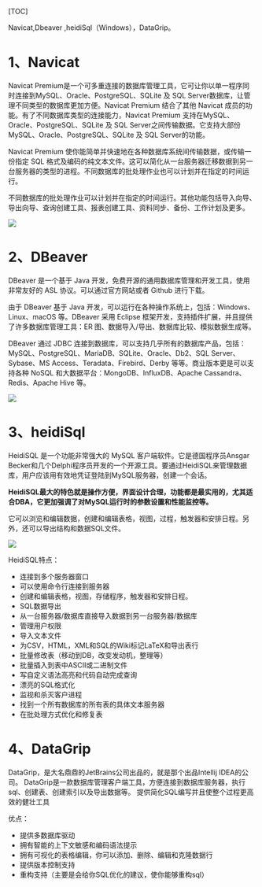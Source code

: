 [TOC]

Navicat,Dbeaver ,heidiSql（Windows），DataGrip。

# 1、Navicat
Navicat Premium是一个可多重连接的数据库管理工具，它可让你以单一程序同时连接到MySQL、Oracle、PostgreSQL、SQLite 及 SQL Server数据库，让管理不同类型的数据库更加方便。Navicat Premium 结合了其他 Navicat 成员的功能。有了不同数据库类型的连接能力，Navicat Premium 支持在MySQL、Oracle、PostgreSQL、SQLite 及 SQL Server之间传输数据。它支持大部份MySQL、Oracle、PostgreSQL、SQLite 及 SQL Server的功能。

Navicat Premium 使你能简单并快速地在各种数据库系统间传输数据，或传输一份指定 SQL 格式及编码的纯文本文件。这可以简化从一台服务器迁移数据到另一台服务器的类型的进程。不同数据库的批处理作业也可以计划并在指定的时间运行。

不同数据库的批处理作业可以计划并在指定的时间运行。其他功能包括导入向导、导出向导、查询创建工具、报表创建工具、资料同步、备份、工作计划及更多。

![](https://img-blog.csdnimg.cn/20181104164238611.png?x-oss-process=image/watermark,type_ZmFuZ3poZW5naGVpdGk,shadow_10,text_aHR0cHM6Ly9ibG9nLmNzZG4ubmV0L3RpYW4zMzA3MjY=,size_16,color_FFFFFF,t_70)

# 2、DBeaver
DBeaver 是一个基于 Java 开发，免费开源的通用数据库管理和开发工具，使用非常友好的 ASL 协议。可以通过官方网站或者 Github 进行下载。

由于 DBeaver 基于 Java 开发，可以运行在各种操作系统上，包括：Windows、Linux、macOS 等。DBeaver 采用 Eclipse 框架开发，支持插件扩展，并且提供了许多数据库管理工具：ER 图、数据导入/导出、数据库比较、模拟数据生成等。

DBeaver 通过 JDBC 连接到数据库，可以支持几乎所有的数据库产品，包括：MySQL、PostgreSQL、MariaDB、SQLite、Oracle、Db2、SQL Server、Sybase、MS Access、Teradata、Firebird、Derby 等等。商业版本更是可以支持各种 NoSQL 和大数据平台：MongoDB、InfluxDB、Apache Cassandra、Redis、Apache Hive 等。

![](https://img-blog.csdnimg.cn/20181104162847575.png?x-oss-process=image/watermark,type_ZmFuZ3poZW5naGVpdGk,shadow_10,text_aHR0cHM6Ly9ibG9nLmNzZG4ubmV0L3RpYW4zMzA3MjY=,size_16,color_FFFFFF,t_70)


# 3、heidiSql
HeidiSQL 是一个功能非常强大的 MySQL 客户端软件。它是德国程序员Ansgar Becker和几个Delphi程序员开发的一个开源工具。要通过HeidiSQL来管理数据库，用户应该用有效地凭证登陆到MySQL服务器，创建一个会话。

**HeidiSQL最大的特色就是操作方便，界面设计合理，功能都是最实用的，尤其适合DBA，它更加强调了对MySQL运行时的参数设置和性能监控等。**

它可以浏览和编辑数据，创建和编辑表格，视图，过程，触发器和安排日程。另外，还可以导出结构和数据SQL文件。

![](https://img-blog.csdnimg.cn/20200115115615545.png?x-oss-process=image/watermark,type_ZmFuZ3poZW5naGVpdGk,shadow_10,text_aHR0cHM6Ly9ibG9nLmNzZG4ubmV0L01pc25pY2U=,size_16,color_FFFFFF,t_70)

HeidiSQL特点：

- 连接到多个服务器窗口
- 可以使用命令行连接到服务器
- 创建和编辑表格，视图，存储程序，触发器和安排日程。
- SQL数据导出
- 从一台服务器/数据库直接导入数据到另一台服务器/数据库
- 管理用户权限
- 导入文本文件
- 为CSV，HTML，XML和SQL的Wiki标记LaTeX和导出表行
- 批量修改表（移动到DB，改变发动机，整理等）
- 批量插入到表中ASCII或二进制文件
- 写自定义语法高亮和代码自动完成查询
- 漂亮的SQL格式化
- 监视和杀灭客户进程
- 找到一个所有数据库的所有表的具体文本服务器
- 在批处理方式优化和修复表

# 4、DataGrip
DataGrip，是大名鼎鼎的JetBrains公司出品的，就是那个出品Intellij IDEA的公司。
DataGrip是一款数据库管理客户端工具，方便连接到数据库服务器，执行sql、创建表、创建索引以及导出数据等。
提供简化SQL编写并且使整个过程更高效的健壮工具

优点：

- 提供多数据库驱动
- 拥有智能的上下文敏感和编码语法提示
- 拥有可视化的表格编辑，你可以添加、删除、编辑和克隆数据行
- 提供版本控制支持
- 重构支持（主要是会给你SQL优化的建议，使你能够重构sql）